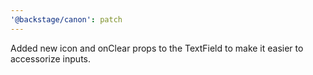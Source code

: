 ```yaml
---
'@backstage/canon': patch
---
```


Added new icon and onClear props to the TextField to make it easier to accessorize inputs.
